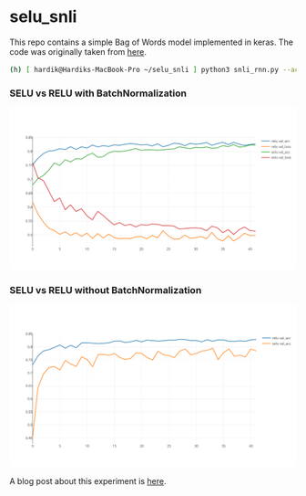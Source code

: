 # selu_snli

This repo contains a simple Bag of Words model implemented in keras. The code was originally taken from [here](https://github.com/Smerity/keras_snli).

```bash
(h) [ hardik@Hardiks-MacBook-Pro ~/selu_snli ] python3 snli_rnn.py --activation selu --optimizer adam
```

### SELU vs RELU with BatchNormalization
<img src="selu_vs_relu_with_batchnorm.png">

### SELU vs RELU without BatchNormalization
<img src="selu_vs_relu_without_batchnorm.png">

A blog post about this experiment is [here](https://hardikp.github.io/2017/07/24/SELU-vs-RELU/).
